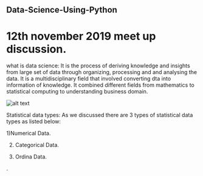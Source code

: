 ##  Data-Science-Using-Python

# 12th november 2019  meet up discussion.

what is data science:  It is the process of deriving knowledge and insights  from large set of data through organizing, processing and  and analysing the data. It is a multidisciplinary field that involved converting dta into information of knowledge. It combined different fields from mathematics to statistical computing to understanding business domain.

![alt text](https://www.google.com/url?sa=i&source=images&cd=&ved=2ahUKEwjE8deVmezlAhUSoRQKHTEtDjwQjRx6BAgBEAQ&url=https%3A%2F%2Fwww.edureka.co%2Fblog%2Fwhat-is-data-science%2F&psig=AOvVaw25VM8F1WJDQJD4VfRhvlua&ust=1573906592460482)

Statistical data types:
 As we discussed there are 3 types of statistical data types as listed below:
 
 
 1)Numerical Data.
 
 
 
 2) Categorical Data.
 
 
 
 3) Ordina Data.

.
 
